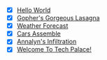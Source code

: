- [x] [Hello World](https://exercism.org/tracks/go/exercises/hello-world)
- [x] [Gopher's Gorgeous Lasagna](https://exercism.org/tracks/go/exercises/lasagna)
- [x] [Weather Forecast](https://exercism.org/tracks/go/exercises/weather-forecast)
- [x] [Cars Assemble](https://exercism.org/tracks/go/exercises/cars-assemble)
- [x] [Annalyn's Infiltration](https://exercism.org/tracks/go/exercises/annalyns-infiltration)
- [x] [Welcome To Tech Palace!](https://exercism.org/tracks/go/exercises/welcome-to-tech-palace)